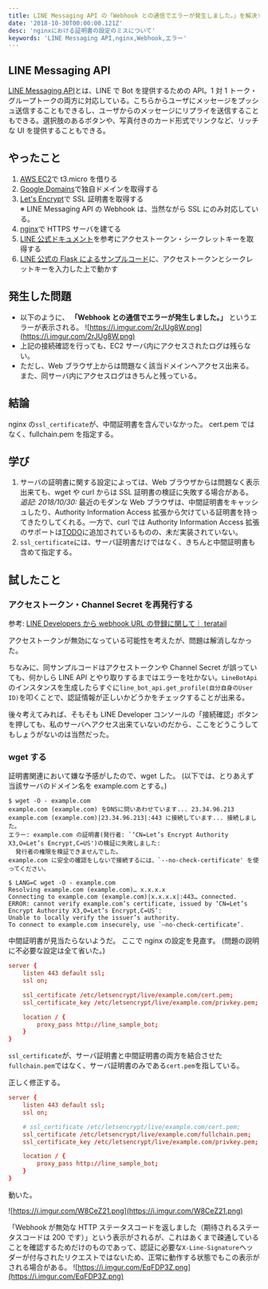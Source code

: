 ```yaml
---
title: LINE Messaging API の「Webhook との通信でエラーが発生しました。」を解決する
date: '2018-10-30T00:00:00.121Z'
desc: 'nginxにおける証明書の設定のミスについて'
keywords: 'LINE Messaging API,nginx,Webhook,エラー'
---
```


## LINE Messaging API

[LINE Messaging API](https://developers.line.me/ja/services/messaging-api/)とは、LINE で Bot を提供するための API。1 対 1 トーク・グループトークの両方に対応している。こちらからユーザにメッセージをプッシュ送信することもできるし、ユーザからのメッセージにリプライを送信することもできる。選択肢のあるボタンや、写真付きのカード形式でリンクなど、リッチな UI を提供することもできる。

## やったこと

1. [AWS EC2](https://aws.amazon.com/jp/ec2/)で t3.micro を借りる
2. [Google Domains](https://domains.google)で独自ドメインを取得する
3. [Let's Encrypt](https://letsencrypt.org/getting-started/)で SSL 証明書を取得する  
   ※ LINE Messaging API の Webhook は、当然ながら SSL にのみ対応している。
4. [nginx](https://www.nginx.com/resources/wiki/start/)で HTTPS サーバを建てる
5. [LINE 公式ドキュメント](https://developers.line.me/ja/docs/messaging-api/getting-started/)を参考にアクセストークン・シークレットキーを取得する
6. [LINE 公式の Flask によるサンプルコード](https://github.com/line/line-bot-sdk-python/tree/master/examples/flask-echo)に、アクセストークンとシークレットキーを入力した上で動かす

## 発生した問題

- 以下のように、 **「Webhook との通信でエラーが発生しました。」** というエラーが表示される。
  ![https://i.imgur.com/2rJUg8W.png](https://i.imgur.com/2rJUg8W.png)
- 上記の接続確認を行っても、EC2 サーバ内にアクセスされたログは残らない。
- ただし、Web ブラウザ上からは問題なく該当ドメインへアクセス出来る。
  また、同サーバ内にアクセスログはきちんと残っている。

## 結論

nginx の`ssl_certificate`が、中間証明書を含んでいなかった。
cert.pem ではなく、fullchain.pem を指定する。

## 学び

1. サーバの証明書に関する設定によっては、Web ブラウザからは問題なく表示出来ても、wget や curl からは SSL 証明書の検証に失敗する場合がある。  
   _追記: 2018/10/30:_ 最近のモダンな Web ブラウザは、中間証明書をキャッシュしたり、Authority Information Access 拡張から欠けている証明書を持ってきたりしてくれる。一方で、curl では Authority Information Access 拡張のサポートは[TODO](https://github.com/curl/curl/blob/master/docs/TODO#L779)に追加されているものの、未だ実装されていない。
2. `ssl_certificate`には、サーバ証明書だけではなく、きちんと中間証明書も含めて指定する。

## 試したこと

### アクセストークン・Channel Secret を再発行する

参考: [LINE Developers から webhook URL の登録に関して｜ teratail](https://teratail.com/questions/112801)

アクセストークンが無効になっている可能性を考えたが、問題は解消しなかった。

ちなみに、同サンプルコードはアクセストークンや Channel Secret が誤っていても、何かしら LINE API とやり取りするまではエラーを吐かない。`LineBotApi`のインスタンスを生成したらすぐに`line_bot_api.get_profile(自分自身のUser ID)`を叩くことで、認証情報が正しいかどうかをチェックすることが出来る。

後々考えてみれば、そもそも LINE Developer コンソールの「接続確認」ボタンを押しても、私のサーバへアクセス出来ていないのだから、ここをどうこうしてもしょうがないのは当然だった。

### wget する

証明書関連において嫌な予感がしたので、wget した。
(以下では、とりあえず当該サーバのドメイン名を example.com とする。)

```
$ wget -O - example.com
example.com (example.com) をDNSに問いあわせています... 23.34.96.213
example.com (example.com)|23.34.96.213|:443 に接続しています... 接続しました。
エラー: example.com の証明書(発行者: `‘CN=Let’s Encrypt Authority X3,O=Let’s Encrypt,C=US')の検証に失敗しました:
  発行者の権限を検証できませんでした。
example.com に安全の確認をしないで接続するには、`--no-check-certificate' を使ってください。
```

```
$ LANG=C wget -O - example.com
Resolving example.com (example.com)… x.x.x.x
Connecting to example.com (example.com)|x.x.x.x|:443… connected.
ERROR: cannot verify example.com’s certificate, issued by ‘CN=Let’s Encrypt Authority X3,O=Let’s Encrypt,C=US’:
Unable to locally verify the issuer’s authority.
To connect to example.com insecurely, use `–no-check-certificate’.

```

中間証明書が見当たらないようだ。
ここで nginx の設定を見直す。
(問題の説明に不必要な設定は全て省いた。)

```conf
server {
    listen 443 default ssl;
    ssl on;

    ssl_certificate /etc/letsencrypt/live/example.com/cert.pem;
    ssl_certificate_key /etc/letsencrypt/live/example.com/privkey.pem;

    location / {
        proxy_pass http://line_sample_bot;
    }
}
```

`ssl_certificate`が、サーバ証明書と中間証明書の両方を結合させた`fullchain.pem`ではなく、サーバ証明書のみである`cert.pem`を指している。

正しく修正する。

```conf
server {
    listen 443 default ssl;
    ssl on;

    # ssl_certificate /etc/letsencrypt/live/example.com/cert.pem;
    ssl_certificate /etc/letsencrypt/live/example.com/fullchain.pem;
    ssl_certificate_key /etc/letsencrypt/live/example.com/privkey.pem;

    location / {
        proxy_pass http://line_sample_bot;
    }
}
```

動いた。

![https://i.imgur.com/W8CeZ21.png](https://i.imgur.com/W8CeZ21.png)

「Webhook が無効な HTTP ステータスコードを返しました（期待されるステータスコードは 200 です）」という表示がされるが、これはあくまで疎通していることを確認するためだけのものであって、認証に必要な`X-Line-Signature`ヘッダーが付与されたリクエストではないため、正常に動作する状態でもこの表示がされる場合がある。
![https://i.imgur.com/EqFDP3Z.png](https://i.imgur.com/EqFDP3Z.png)
